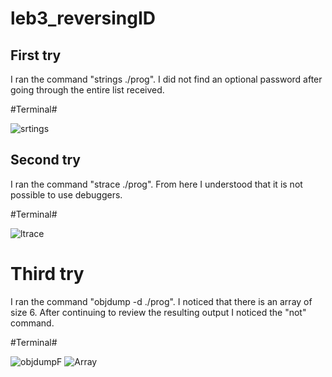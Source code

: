 # leb3_reversingID

## First try
I ran the command "strings ./prog".
I did not find an optional password after going through the entire list received.

#Terminal#

![srtings](https://user-images.githubusercontent.com/120071641/236434201-b7d5edcc-272c-424d-9572-79d4d53cd6e9.png)


## Second try 
I ran the command "strace ./prog".
From here I understood that it is not possible to use debuggers.

#Terminal#

![ltrace](https://user-images.githubusercontent.com/120071641/236436029-fcae43bb-8ac6-4877-b840-c764f7cfa5b9.png)

# Third try
I ran the command "objdump -d ./prog".
I noticed that there is an array of size 6.
After continuing to review the resulting output I noticed the "not" command.


#Terminal#

![objdumpF](https://user-images.githubusercontent.com/120071641/236437497-0700df92-2c0d-4da0-982f-5065ab69f949.png)
![Array](https://user-images.githubusercontent.com/120071641/236437629-522e1f26-2401-404a-bb85-cccc911054a8.png)
